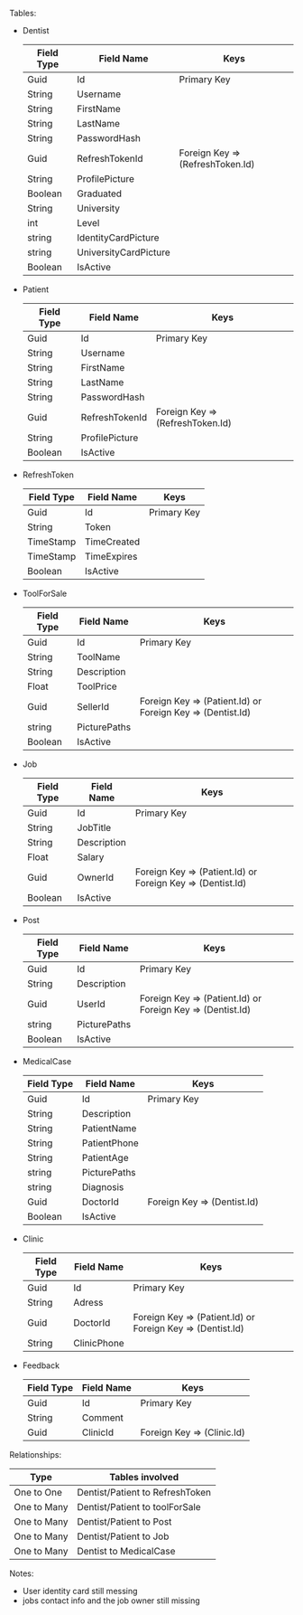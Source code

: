 Tables:

- Dentist

	| Field Type | Field Name | Keys
	| --- | --- | --- |
    | Guid | Id | Primary Key |
	| String | Username |  |
	| String | FirstName |  |
	| String | LastName |  |
	| String | PasswordHash | |
	| Guid | RefreshTokenId | Foreign Key => (RefreshToken.Id) |
	| String | ProfilePicture | |
	| Boolean | Graduated | |
	| String | University | |
	| int | Level | |
	| string | IdentityCardPicture | |
	| string | UniversityCardPicture | |
	| Boolean | IsActive | |
	
- Patient

	| Field Type | Field Name | Keys
	| --- | --- | --- |
    | Guid | Id | Primary Key |
	| String | Username |  |
	| String | FirstName |  |
	| String | LastName |  |
	| String | PasswordHash | |
	| Guid | RefreshTokenId | Foreign Key => (RefreshToken.Id) |
	| String | ProfilePicture | |
	| Boolean | IsActive | |

- RefreshToken

	| Field Type | Field Name | Keys
	| --- | --- | --- |
    | Guid |Id | Primary Key |
	| String | Token |  |
	| TimeStamp | TimeCreated |  |
	| TimeStamp | TimeExpires |  |
	| Boolean | IsActive | |

- ToolForSale

	| Field Type | Field Name | Keys
	| --- | --- | --- |
    | Guid |Id | Primary Key |
	| String | ToolName |  |
	| String | Description |  |
	| Float | ToolPrice |  |
	| Guid | SellerId | Foreign Key => (Patient.Id) or Foreign Key => (Dentist.Id) |		
	| string | PicturePaths | |
	| Boolean | IsActive | |

- Job

	| Field Type | Field Name | Keys
	| --- | --- | --- |
    | Guid |Id | Primary Key |
	| String | JobTitle |  |
	| String | Description |  |
	| Float | Salary |  |
	| Guid | OwnerId | Foreign Key => (Patient.Id) or Foreign Key => (Dentist.Id) |
	| Boolean | IsActive | |

- Post

	| Field Type | Field Name | Keys
	| --- | --- | --- |
    | Guid |Id | Primary Key |
	| String | Description |  |
	| Guid | UserId | Foreign Key => (Patient.Id) or Foreign Key => (Dentist.Id) |
	| string | PicturePaths | |
	| Boolean | IsActive | |

- MedicalCase

	| Field Type | Field Name | Keys
	| --- | --- | --- |
    | Guid |Id | Primary Key |
	| String | Description |  |
	| String | PatientName |  |
	| String | PatientPhone |  |
	| String | PatientAge |  |	
	| string | PicturePaths | |
	| string | Diagnosis | |
	| Guid | DoctorId | Foreign Key => (Dentist.Id) |
	| Boolean | IsActive | |

- Clinic

	| Field Type | Field Name | Keys
	| --- | --- | --- |
    | Guid |Id | Primary Key |
	| String | Adress |  |
	| Guid | DoctorId | Foreign Key => (Patient.Id) or Foreign Key => (Dentist.Id) |
	| String | ClinicPhone |  |

- Feedback

	| Field Type | Field Name | Keys
	| --- | --- | --- |
    | Guid |Id | Primary Key |
	| String | Comment |  |
	| Guid | ClinicId | Foreign Key => (Clinic.Id) | 

Relationships:

| Type | Tables involved 
| --- | --- |
| One to One | Dentist/Patient to RefreshToken |
| One to Many | Dentist/Patient to toolForSale |
| One to Many | Dentist/Patient to Post |
| One to Many | Dentist/Patient to Job |
| One to Many | Dentist to MedicalCase |

Notes:
-	User identity card still messing
-	jobs contact info and the job owner still missing